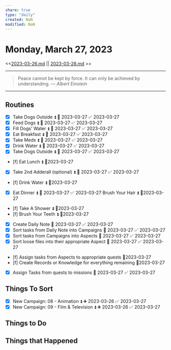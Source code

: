 ```yaml
---
share: true
type: "daily"
created: NaN 
modified: NaN
---
```

# Monday, March 27, 2023
<<[2023-03-26.md](./2023-03-26.md) || [2023-03-28.md](./2023-03-28.md) >>

---

> Peace cannot be kept by force. It can only be achieved by understanding.
> — <cite>Albert Einstein</cite>

---
 
## Routines
- [x] Take Dogs Outside ⏫ 📅 2023-03-27 ✅ 2023-03-27
- [x] Feed Dogs ⏫ 📅 2023-03-27 ✅ 2023-03-27
- [x] Fill Dogs' Water ⏫ 📅 2023-03-27 ✅ 2023-03-27
- [x] Eat Breakfast ⏫ 📅 2023-03-27 ✅ 2023-03-27
- [x] Take Meds ⏫ 📅 2023-03-27 ✅ 2023-03-27
- [x] Drink Water ⏫ 📅 2023-03-27 ✅ 2023-03-27
- [x] Take Dogs Outside ⏫ 📅 2023-03-27 ✅ 2023-03-27
- [f] Eat Lunch ⏫  📆2023-03-27
- [x] Take 2nd Adderall (optional) ⏫ 📅 2023-03-27 ✅ 2023-03-27
- [f] Drink Water ⏫  📆2023-03-27
- [x] Eat Dinner ⏫ 📅 2023-03-27 ✅ 2023-03-27
Brush Your Hair ⏫  📆2023-03-27
- [f] Take A Shower ⏫ 📆2023-03-27
- [f] Brush Your Teeth ⏫  📆2023-03-27
- [x] Create Daily Note 📅 2023-03-27 ✅ 2023-03-27
- [x] Sort tasks from Daily Note into Campaigns 📅 2023-03-27 ✅ 2023-03-27
- [x] Sort tasks from Campaigns into Aspects 📅 2023-03-27 ✅ 2023-03-27
- [x] Sort loose files into their appropriate Aspect 📅 2023-03-27 ✅ 2023-03-27
- [f] Assign tasks from Aspects to appropriate quests 📆2023-03-27
- [f] Create Records or Knowledge for everything remaining 📆2023-03-27
- [x] Assign Tasks from quests to missions 📅 2023-03-27 ✅ 2023-03-27


## Things To Sort
- [x] New Campaign: 08 - Animation ⏫ ➕ 2023-03-26 ✅ 2023-03-27
- [x] New Campaign: 09 - Film & Television ⏫ ➕ 2023-03-26 ✅ 2023-03-27
## Things to Do


## Things that Happened

